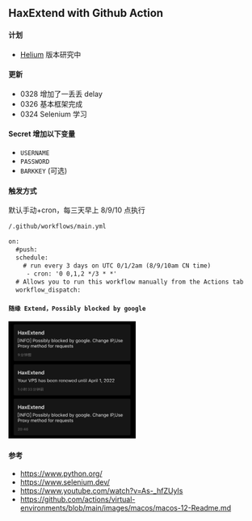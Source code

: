 ## HaxExtend with Github Action
#### 计划
- [Helium](https://github.com/mybdye/HaxExtend_helium) 版本研究中

#### 更新
- 0328 增加了一丢丢 delay
- 0326 基本框架完成
- 0324 Selenium 学习

#### Secret 增加以下变量
- ```USERNAME```
- ```PASSWORD```
- ```BARKKEY``` (可选)

#### 触发方式
默认手动+cron，每三天早上 8/9/10 点执行

```
/.github/workflows/main.yml
```

```
on:
  #push:
  schedule:
    # run every 3 days on UTC 0/1/2am (8/9/10am CN time)
     - cron: '0 0,1,2 */3 * *'
  # Allows you to run this workflow manually from the Actions tab
  workflow_dispatch:
```

#### ```随缘 Extend，Possibly blocked by google```

<img src=./result.jpeg width=50% />

#### 参考
- https://www.python.org/
- https://www.selenium.dev/
- https://www.youtube.com/watch?v=As-_hfZUyIs
- https://github.com/actions/virtual-environments/blob/main/images/macos/macos-12-Readme.md
